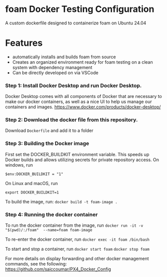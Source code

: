 # foam Docker Testing Configuration
A custom dockerfile designed to containerize foam on Ubuntu 24.04 


# Features 
* automatically installs and builds foam from source
* Creates an organized environment ready for foam testing on a clean system with dependency management
* Can be directly developed on via VSCode

### Step 1: Install Docker Desktop and run Docker Desktop. 
Docker Desktop comes with all components of Docker that are necessary to make our docker containers, as well as a nice UI to help us manage our containers and images. 
https://www.docker.com/products/docker-desktop/
### Step 2: Download the docker file from this repository. 
Download `Dockerfile` and add it to a folder

### Step 3: Building the Docker image
First set the DOCKER_BUILDKIT environment variable. This speeds up Docker builds and allows utilizing secrets for private repository access.
On windows, run
```
$env:DOCKER_BUILDKIT = "1"
```

On Linux and macOS, run
```
export DOCKER_BUILDKIT=1
```

To build the image, run:
```docker build -t foam-image .```

### Step 4: Running the docker container
To run the docker container from the image, run
```docker run -it -v "$(pwd)/:/foam"  --name=foam foam-image```

To re-enter the docker container, run
```docker exec -it foam /bin/bash```

To start and stop a container, run
```docker start foam```
```docker stop foam```


For more details on display forwarding and other docker management commands, see the following:
https://github.com/saiccoumar/PX4_Docker_Config
